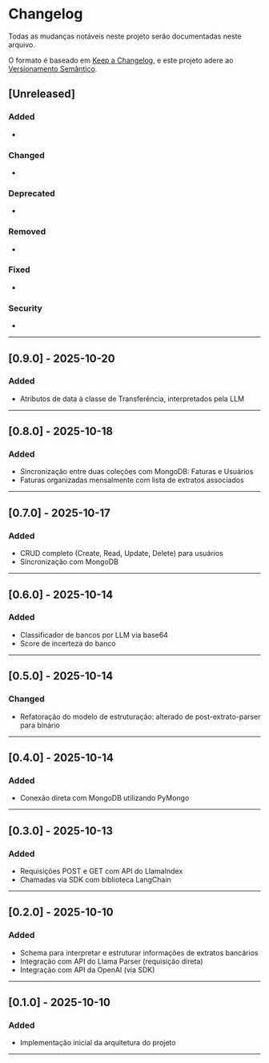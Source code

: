 # Changelog

Todas as mudanças notáveis neste projeto serão documentadas neste arquivo.

O formato é baseado em [Keep a Changelog](https://keepachangelog.com/pt-BR/),
e este projeto adere ao [Versionamento Semântico](https://semver.org/lang/pt-BR/).

## [Unreleased]

### Added
- 

### Changed
- 

### Deprecated
- 

### Removed
- 

### Fixed
- 

### Security
- 

---

## [0.9.0] - 2025-10-20

### Added
- Atributos de data à classe de Transferência, interpretados pela LLM

---

## [0.8.0] - 2025-10-18

### Added
- Sincronização entre duas coleções com MongoDB: Faturas e Usuários
- Faturas organizadas mensalmente com lista de extratos associados

---

## [0.7.0] - 2025-10-17

### Added
- CRUD completo (Create, Read, Update, Delete) para usuários
- Sincronização com MongoDB

---

## [0.6.0] - 2025-10-14

### Added
- Classificador de bancos por LLM via base64
- Score de incerteza do banco

---

## [0.5.0] - 2025-10-14

### Changed
- Refatoração do modelo de estruturação: alterado de post-extrato-parser para binário

---

## [0.4.0] - 2025-10-14

### Added
- Conexão direta com MongoDB utilizando PyMongo

---

## [0.3.0] - 2025-10-13

### Added
- Requisições POST e GET com API do LlamaIndex
- Chamadas via SDK com biblioteca LangChain

---

## [0.2.0] - 2025-10-10

### Added
- Schema para interpretar e estruturar informações de extratos bancários
- Integração com API do Llama Parser (requisição direta)
- Integração com API da OpenAI (via SDK)

---

## [0.1.0] - 2025-10-10

### Added
- Implementação inicial da arquitetura do projeto

---